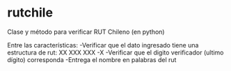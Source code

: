 # rutchile
Clase y método para verificar RUT Chileno (en python)

Entre las características:
	-Verificar que el dato ingresado tiene una estructura de rut: XX XXX XXX -X 
	-Verificar que el digito verificador (ultimo dígito) corresponda 
	-Entrega el nombre en palabras del rut